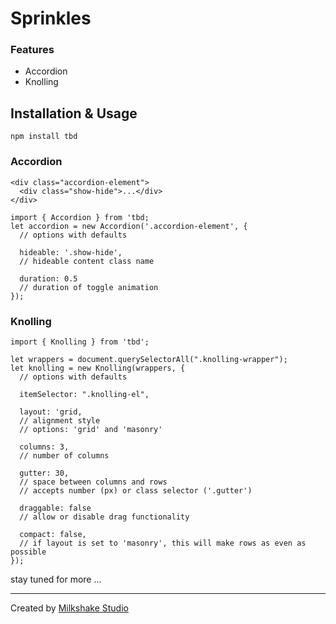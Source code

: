 # Sprinkles

### Features

* Accordion
* Knolling

## Installation & Usage

```
npm install tbd
```

### Accordion
```
<div class="accordion-element">
  <div class="show-hide">...</div>
</div>
```

```
import { Accordion } from 'tbd;
let accordion = new Accordion('.accordion-element', {
  // options with defaults

  hideable: '.show-hide',
  // hideable content class name

  duration: 0.5
  // duration of toggle animation
});
```

### Knolling

```
import { Knolling } from 'tbd';

let wrappers = document.querySelectorAll(".knolling-wrapper");
let knolling = new Knolling(wrappers, {
  // options with defaults

  itemSelector: ".knolling-el",

  layout: 'grid,
  // alignment style
  // options: 'grid' and 'masonry'

  columns: 3,
  // number of columns

  gutter: 30,
  // space between columns and rows
  // accepts number (px) or class selector ('.gutter')

  draggable: false
  // allow or disable drag functionality

  compact: false,
  // if layout is set to 'masonry', this will make rows as even as possible
});
```

stay tuned for more ...

---

Created by [Milkshake Studio](https://milkshake.studio/)